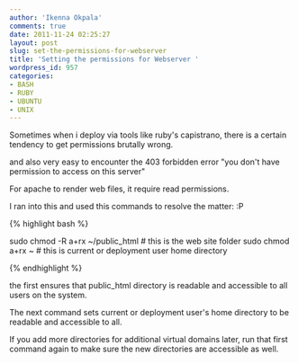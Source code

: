 ```yaml
---
author: 'Ikenna Okpala'
comments: true
date: 2011-11-24 02:25:27
layout: post
slug: set-the-permissions-for-webserver
title: 'Setting the permissions for Webserver '
wordpress_id: 957
categories:
- BASH
- RUBY
- UBUNTU
- UNIX
---
```


Sometimes when i deploy via tools like ruby's capistrano, there is a certain tendency to get permissions brutally wrong.

and also very easy to encounter the 403 forbidden error "you don't have permission to access on this server"

For apache to render web files, it require read permissions.

<!--more-->
I ran into this and used this commands to resolve the matter: :P

{% highlight bash %}

sudo chmod -R a+rx ~/public_html # this is the web site folder
sudo chmod a+rx ~ # this is current or deployment user home directory

{% endhighlight %}

the first ensures that public_html directory is readable and accessible to all users on the system.

The next command sets current or deployment user's home directory to be readable and accessible to all.

If you add more directories for additional virtual domains later, run that first command again to make sure the new directories are accessible as well.
